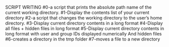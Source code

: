 SCRIPT WRITING
#0-a script that prints the absolute path name of the current working directory.
#1-Display the contents list of your current directory
#2-a script that changes the working directory to the user’s home directory.
#3-Display current directory contents in a long format
#4-Display all files + hidden files in long format
#5-Display current directory contents in long format with user and group IDs displayed numerically And hidden files
#6-creates a directory in the tmp folder
#7-moves a file to a new directory
